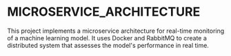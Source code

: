 # MICROSERVICE_ARCHITECTURE
This project implements a microservice architecture for real-time monitoring of a machine learning model. It uses Docker and RabbitMQ to create a distributed system that assesses the model's performance in real time.
